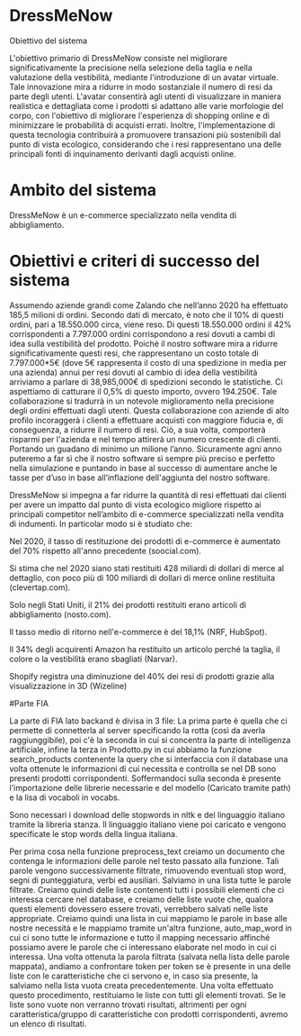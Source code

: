 # DressMeNow

Obiettivo del sistema 

L'obiettivo primario di DressMeNow consiste nel migliorare significativamente la precisione nella selezione della taglia e nella valutazione della vestibilità, mediante l'introduzione di un avatar virtuale. Tale innovazione mira a ridurre in modo sostanziale il numero di resi da parte degli utenti. L'avatar consentirà agli utenti di visualizzare in maniera realistica e dettagliata come i prodotti si adattano alle varie morfologie del corpo, con l'obiettivo di migliorare l'esperienza di shopping online e di minimizzare le probabilità di acquisti errati. Inoltre, l'implementazione di questa tecnologia contribuirà a promuovere transazioni più sostenibili dal punto di vista ecologico, considerando che i resi rappresentano una delle principali fonti di inquinamento derivanti dagli acquisti online. 

 

# Ambito del sistema 

DressMeNow è un e-commerce specializzato nella vendita di abbigliamento. 

 

# Obiettivi e criteri di successo del sistema 

Assumendo aziende grandi come Zalando che nell’anno 2020 ha effettuato 185,5 milioni di ordini. Secondo dati di mercato, è noto che il 10% di questi ordini, pari a 18.550.000 circa, viene reso. Di questi 18.550.000 ordini il 42% corrispondenti a 7.797.000 ordini corrispondono a resi dovuti a cambi di idea sulla vestibilità del prodotto. Poiché il nostro software mira a ridurre significativamente questi resi, che rappresentano un costo totale di 7.797.000*5€ (dove 5€ rappresenta il costo di una spedizione in media per una azienda) annui per resi dovuti al cambio di idea della vestibilità arriviamo a parlare di 38,985,000€ di spedizioni secondo le statistiche. Ci aspettiamo di catturare il 0,5% di questo importo, ovvero 194.250€. Tale collaborazione si tradurrà in un notevole miglioramento nella precisione degli ordini effettuati dagli utenti. Questa collaborazione con aziende di alto profilo incoraggerà i clienti a effettuare acquisti con maggiore fiducia e, di conseguenza, a ridurre il numero di resi. Ciò, a sua volta, comporterà risparmi per l'azienda e nel tempo attirerà un numero crescente di clienti. Portando un guadano di minimo un milione l’anno. Sicuramente agni anno puteremo a far sì che il nostro software sì sempre più preciso e perfetto nella simulazione e puntando in base al successo di aumentare anche le tasse per d’uso in base all’inflazione dell'aggiunta del nostro software. 

 
DressMeNow si impegna a far ridurre la quantità di resi effettuati dai clienti per avere un impatto dal punto di vista ecologico migliore rispetto ai principali competitor nell’ambito di e-commerce specializzati nella vendita di indumenti. In particolar modo si è studiato che: 

Nel 2020, il tasso di restituzione dei prodotti di e-commerce è aumentato del 70% rispetto all'anno precedente (soocial.com). 

Si stima che nel 2020 siano stati restituiti 428 miliardi di dollari di merce al dettaglio, con poco più di 100 miliardi di dollari di merce online restituita (clevertap.com). 

Solo negli Stati Uniti, il 21% dei prodotti restituiti erano articoli di abbigliamento (nosto.com). 

Il tasso medio di ritorno nell'e-commerce è del 18,1% (NRF, HubSpot). 

Il 34% degli acquirenti Amazon ha restituito un articolo perché la taglia, il colore o la vestibilità erano sbagliati (Narvar). 

Shopify registra una diminuzione del 40% dei resi di prodotti grazie alla visualizzazione in 3D (Wizeline) 

#Parte FIA

La parte di FIA lato backand è divisa in 3 file: La prima parte è quella che ci permette di connetterla al server specificando la rotta (così da averla raggiunggibile), poi c'è la seconda in cui si concentra la parte di intelligenza artificiale, infine la terza in Prodotto.py in cui abbiamo la funzione search_products contenente la query che si interfaccia con il database una volta ottenute le informazioni di cui necessita e controlla se nel DB sono presenti prodotti corrispondenti. Soffermandoci sulla seconda è presente l'importazione delle librerie necessarie e del modello (Caricato tramite path) e la lisa di vocaboli in vocabs.

Sono necessari i download delle stopwords in nltk e del linguaggio italiano tramite la libreria stanza. Il linguaggio italiano viene poi caricato e vengono specificate le stop words della lingua italiana.

Per prima cosa nella funzione preprocess_text creiamo un documento che contenga le informazioni delle parole nel testo passato alla funzione.
Tali parole vengono successivamente filtrate, rimuovendo eventuali stop word, segni di punteggiatura, verbi ed ausiliari.
Salviamo in una lista tutte le parole filtrate.
Creiamo quindi delle liste contenenti tutti i possibili elementi che ci interessa cercare nel database, e creiamo delle liste vuote che, qualora questi elementi dovessero essere trovati, verrebbero salvati nelle liste appropriate. 
Creiamo quindi una lista in cui mappiamo le parole in base alle nostre necessità e le mappiamo tramite un'altra funzione, auto_map_word in cui ci sono tutte le informazione e tutto il mapping necessario affinché possiamo avere le parole che ci interessano elaborate nel modo in cui ci interessa.
Una volta ottenuta la parola filtrata (salvata nella lista delle parole mappata), andiamo a confrontare token per token se è presente in una delle liste con le caratteristiche che ci servono e, in caso sia presente, la salviamo nella lista vuota creata precedentemente.
Una volta effettuato questo procedimento, restituiamo le liste con tutti gli elementi trovati. Se le liste sono vuote non verranno trovati risultati, altrimenti per ogni caratteristica/gruppo di caratteristiche con prodotti corrispondenti, avremo un elenco di risultati.

